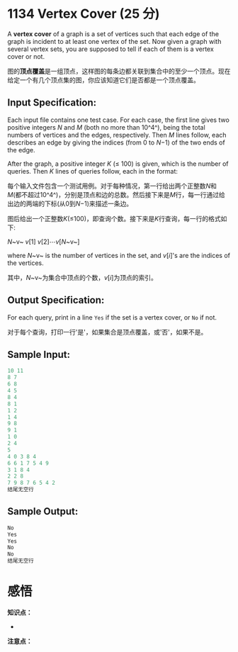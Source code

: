 # 1134 Vertex Cover (25 分)

A **vertex cover** of a graph is a set of vertices such that each edge of the graph is incident to at least one vertex of the set. Now given a graph with several vertex sets, you are supposed to tell if each of them is a vertex cover or not.

图的**顶点覆盖**是一组顶点，这样图的每条边都关联到集合中的至少一个顶点。现在给定一个有几个顶点集的图，你应该知道它们是否都是一个顶点覆盖。

## Input Specification:

Each input file contains one test case. For each case, the first line gives two positive integers *N* and *M* (both no more than 10^4^), being the total numbers of vertices and the edges, respectively. Then *M* lines follow, each describes an edge by giving the indices (from 0 to *N*−1) of the two ends of the edge.

After the graph, a positive integer *K* (≤ 100) is given, which is the number of queries. Then *K* lines of queries follow, each in the format:

每个输入文件包含一个测试用例。对于每种情况，第一行给出两个正整数*N*和*M*(都不超过10^4^)，分别是顶点和边的总数。然后接下来是*M*行，每一行通过给出边的两端的下标(从0到*N*−1)来描述一条边。

图后给出一个正整数*K*(≤100)，即查询个数。接下来是*K*行查询，每一行的格式如下:

*N*~v~ *v*[1] *v*[2]⋯*v*[*N*~v~]

where *N*~v~ is the number of vertices in the set, and *v*[*i*]'s are the indices of the vertices.

其中，*N*~v~为集合中顶点的个数，*v*[*i*]为顶点的索引。

## Output Specification:

For each query, print in a line `Yes` if the set is a vertex cover, or `No` if not.

对于每个查询，打印一行'是'，如果集合是顶点覆盖，或'否'，如果不是。

## Sample Input:

```cpp
10 11
8 7
6 8
4 5
8 4
8 1
1 2
1 4
9 8
9 1
1 0
2 4
5
4 0 3 8 4
6 6 1 7 5 4 9
3 1 8 4
2 2 8
7 9 8 7 6 5 4 2
结尾无空行
```

## Sample Output:

```cpp
No
Yes
Yes
No
No
结尾无空行
```

# 感悟

**知识点：**

- 

**注意点：**